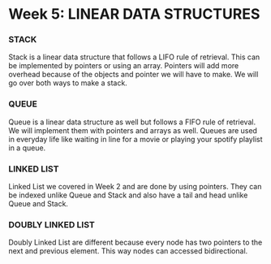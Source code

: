# Week 5: LINEAR DATA STRUCTURES

### **STACK**

Stack is a linear data structure that follows a LIFO rule of retrieval. This can be implemented by pointers or using an array. Pointers will add more overhead because of the objects and pointer we will have to make. We will go over both ways to make a stack.

### **QUEUE**

Queue is a linear data structure as well but follows a FIFO rule of retrieval. We will implement them with pointers and arrays as well. Queues are used in everyday life like waiting in line for a movie or playing your spotify playlist in a queue.

### **LINKED LIST**

Linked List we covered in Week 2 and are done by using pointers. They can be indexed unlike Queue and Stack and also have a tail and head unlike Queue and Stack.

### **DOUBLY LINKED LIST**

Doubly Linked List are different because every node has two pointers to the next and previous element. This way nodes can accessed bidirectional.
